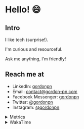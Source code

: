 # Hello! 😄

## Intro

I like tech (surprise!).

I'm curious and resourceful.

Ask me anything, I'm friendly!

## Reach me at

- LinkedIn: [gordonpn](https://www.linkedin.com/in/gordonpn/)
- Email: [contact@gordon-pn.com](mailto:contact@gordon-pn.com)
- Facebook Messenger: [gordonpn](https://www.messenger.com/t/Gordonpn)
- Twitter: [@gordonpn](https://twitter.com/Gordonpn)
- Instagram: [@gordonpn](https://www.instagram.com/gordonpn/)

<details>
  <summary>Metrics</summary>

  <img align="center" src="https://github.com/gordonpn/gordonpn/blob/master/github-metrics.svg" alt="GitHub Metrics">

</details>

<details>
  <summary>WakaTime</summary>

  <!--START_SECTION:waka-->

```text
Java                       9 hrs 4 mins    ████████████████████▓░░░░   83.18 %
Markdown                   45 mins         █▓░░░░░░░░░░░░░░░░░░░░░░░   06.97 %
Brazil Dependency Config   19 mins         ▓░░░░░░░░░░░░░░░░░░░░░░░░   03.06 %
Text                       7 mins          ▒░░░░░░░░░░░░░░░░░░░░░░░░   01.11 %
Gradle                     7 mins          ▒░░░░░░░░░░░░░░░░░░░░░░░░   01.10 %
Bash                       6 mins          ▒░░░░░░░░░░░░░░░░░░░░░░░░   00.97 %
```

<!--END_SECTION:waka-->
</details>
